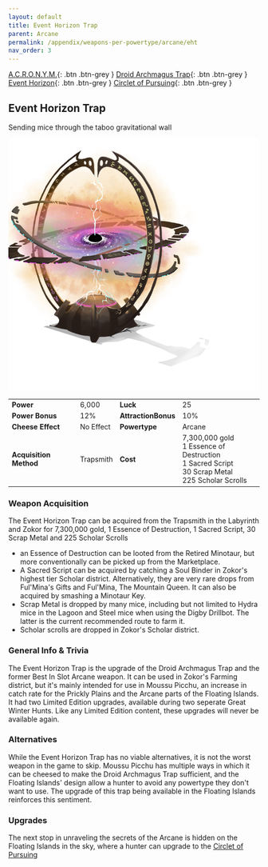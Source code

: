 ```yaml
---
layout: default
title: Event Horizon Trap
parent: Arcane
permalink: /appendix/weapons-per-powertype/arcane/eht
nav_order: 3
---
```


<span class="fs-1">[A.C.R.O.N.Y.M.](/appendix/weapons-per-powertype/arcane/acronym){: .btn .btn-grey } </span><span class="fs-1">[Droid Archmagus Trap](/appendix/weapons-per-powertype/arcane/dat){: .btn .btn-grey } </span> <span class="fs-1">[Event Horizon](/appendix/weapons-per-powertype/arcane/eht){: .btn .btn-grey } </span><span class="fs-1">[Circlet of Pursuing](/appendix/weapons-per-powertype/arcane/cop){: .btn .btn-grey }</span>
## Event Horizon Trap
Sending mice through the taboo gravitational wall


<img src="/assets/images/weapons/eht.png" alt="on the edge of a black hole" width="600">

|||||
|---|---|---|---|
| __Power__ 	| 6,000	| __Luck__ 	| 25 	|
| __Power Bonus__ 	| 12% 	|__AttractionBonus__ 	| 10% 	|
| __Cheese Effect__ 	| No Effect 	| __Powertype__ 	| Arcane 	|
| __Acquisition Method__ 	| Trapsmith 	| __Cost__ 	| 7,300,000 gold <br> 1 Essence of Destruction <br> 1 Sacred Script <br> 30 Scrap Metal <br> 225 Scholar Scrolls|

### Weapon Acquisition
The Event Horizon Trap can be acquired from the Trapsmith in the Labyrinth and Zokor for 7,300,000 gold, 1 Essence of Destruction, 1 Sacred Script, 30 Scrap Metal and 225 Scholar Scrolls
- an Essence of Destruction can be looted from the Retired Minotaur, but more conventionally can be picked up from the Marketplace.
- A Sacred Script can be acquired by catching a Soul Binder in Zokor's highest tier Scholar district. Alternatively, they are very rare drops from Ful'Mina's Gifts and Ful'Mina, The Mountain Queen. It can also be acquired by smashing a Minotaur Key.
- Scrap Metal is dropped by many mice, including but not limited to Hydra mice in the Lagoon and Steel mice when using the Digby Drillbot. The latter is the current recommended route to farm it.
- Scholar scrolls are dropped in Zokor's Scholar district.

### General Info & Trivia
The Event Horizon Trap is the upgrade of the Droid Archmagus Trap and the former Best In Slot Arcane weapon. It can be used in Zokor's Farming district, but it's mainly intended for use in Moussu Picchu, an increase in catch rate for the Prickly Plains and the Arcane parts of the Floating Islands.
It had two Limited Edition upgrades, available during two seperate Great Winter Hunts. Like any Limited Edition content, these upgrades will never be available again.

### Alternatives
While the Event Horizon Trap has no viable alternatives, it is not the worst weapon in the game to skip. Moussu Picchu has multiple ways in which it can be cheesed to make the Droid Archmagus Trap sufficient, and the Floating Islands' design allow a hunter to avoid any powertype they don't want to use. The upgrade of this trap being available in the Floating Islands reinforces this sentiment.

### Upgrades
The next stop in unraveling the secrets of the Arcane is hidden on the Floating Islands in the sky, where a hunter can upgrade to the [Circlet of Pursuing](/appendix/weapons-per-powertype/arcane/eht)
